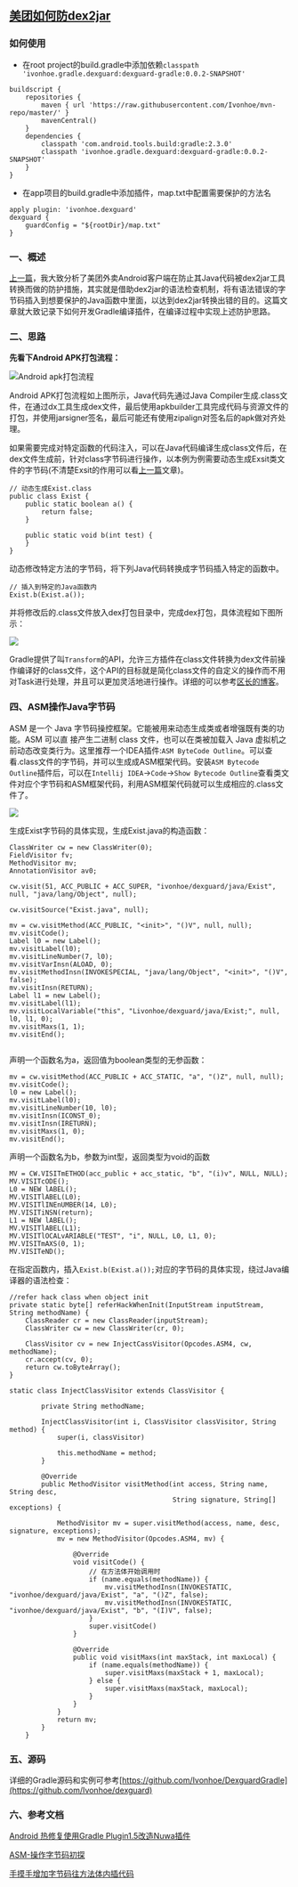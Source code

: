 [美团如何防dex2jar](https://ivonhoe.github.io/2017/02/09/%E7%BE%8E%E5%9B%A2%E5%A6%82%E4%BD%95%E9%98%B2dex2jar/)
---

### 如何使用
- 在root project的build.gradle中添加依赖`classpath 'ivonhoe.gradle.dexguard:dexguard-gradle:0.0.2-SNAPSHOT'`

```
buildscript {
    repositories {
        maven { url 'https://raw.githubusercontent.com/Ivonhoe/mvn-repo/master/' }
        mavenCentral()
    }
    dependencies {
        classpath 'com.android.tools.build:gradle:2.3.0'
        classpath 'ivonhoe.gradle.dexguard:dexguard-gradle:0.0.2-SNAPSHOT'
    }
}
```
- 在app项目的build.gradle中添加插件，map.txt中配置需要保护的方法名

```
apply plugin: 'ivonhoe.dexguard'
dexguard {
    guardConfig = "${rootDir}/map.txt"
}
```


### 一、概述
[上一篇](https://ivonhoe.github.io/2017/02/09/%E7%BE%8E%E5%9B%A2%E5%A6%82%E4%BD%95%E9%98%B2dex2jar/)，我大致分析了美团外卖Android客户端在防止其Java代码被dex2jar工具转换而做的防护措施，其实就是借助dex2jar的语法检查机制，将有语法错误的字节码插入到想要保护的Java函数中里面，以达到dex2jar转换出错的目的。这篇文章就大致记录下如何开发Gradle编译插件，在编译过程中实现上述防护思路。

### 二、思路
**先看下Android APK打包流程：**

<!--more-->

![Android apk打包流程](https://ivonhoe.github.io/res/dexguard/dexguard4.jpeg)

Android APK打包流程如上图所示，Java代码先通过Java Compiler生成.class文件，在通过dx工具生成dex文件，最后使用apkbuilder工具完成代码与资源文件的打包，并使用jarsigner签名，最后可能还有使用zipalign对签名后的apk做对齐处理。

如果需要完成对特定函数的代码注入，可以在Java代码编译生成class文件后，在dex文件生成前，针对class字节码进行操作，以本例为例需要动态生成Exsit类文件的字节码(不清楚Exsit的作用可以看[上一篇](https://ivonhoe.github.io/2017/02/13/Android%E5%AE%89%E5%85%A8%E4%B9%8B---%E7%BE%8E%E5%9B%A2%E9%98%B2dex2jar%E5%8E%9F%E7%90%86/)文章)。

```
// 动态生成Exist.class
public class Exist {
    public static boolean a() {
        return false;
    }

    public static void b(int test) {
    }
}
```
动态修改特定方法的字节码，将下列Java代码转换成字节码插入特定的函数中。

```
// 插入到特定的Java函数内
Exist.b(Exist.a());
```

并将修改后的.class文件放入dex打包目录中，完成dex打包，具体流程如下图所示：

![](https://ivonhoe.github.io/res/dexguard/dexguard5.png)

Gradle提供了叫`Transform`的API，允许三方插件在class文件转换为dex文件前操作编译好的class文件，这个API的目标就是简化class文件的自定义的操作而不用对Task进行处理，并且可以更加灵活地进行操作。详细的可以参考[区长的博客](http://blog.csdn.net/sbsujjbcy/article/details/50839263)。

### 四、ASM操作Java字节码
ASM 是一个 Java 字节码操控框架。它能被用来动态生成类或者增强既有类的功能。ASM 可以直
接产生二进制 class 文件，也可以在类被加载入 Java 虚拟机之前动态改变类行为。这里推荐一个IDEA插件:`ASM ByteCode Outline`。可以查看.class文件的字节码，并可以生成成ASM框架代码。安装`ASM Bytecode Outline`插件后，可以在`Intellij IDEA`->`Code`->`Show Bytecode Outline`查看类文件对应个字节码和ASM框架代码，利用ASM框架代码就可以生成相应的.class文件了。

![](https://ivonhoe.github.io/res/dexguard/dexguard3.png)


生成Exist字节码的具体实现，生成Exist.java的构造函数：

```
ClassWriter cw = new ClassWriter(0);
FieldVisitor fv;
MethodVisitor mv;
AnnotationVisitor av0;

cw.visit(51, ACC_PUBLIC + ACC_SUPER, "ivonhoe/dexguard/java/Exist", null, "java/lang/Object", null);

cw.visitSource("Exist.java", null);

mv = cw.visitMethod(ACC_PUBLIC, "<init>", "()V", null, null);
mv.visitCode();
Label l0 = new Label();
mv.visitLabel(l0);
mv.visitLineNumber(7, l0);
mv.visitVarInsn(ALOAD, 0);
mv.visitMethodInsn(INVOKESPECIAL, "java/lang/Object", "<init>", "()V", false);
mv.visitInsn(RETURN);
Label l1 = new Label();
mv.visitLabel(l1);
mv.visitLocalVariable("this", "Livonhoe/dexguard/java/Exist;", null, l0, l1, 0);
mv.visitMaxs(1, 1);
mv.visitEnd();
        
```

声明一个函数名为a，返回值为boolean类型的无参函数：

```
mv = cw.visitMethod(ACC_PUBLIC + ACC_STATIC, "a", "()Z", null, null);
mv.visitCode();
l0 = new Label();
mv.visitLabel(l0);
mv.visitLineNumber(10, l0);
mv.visitInsn(ICONST_0);
mv.visitInsn(IRETURN);
mv.visitMaxs(1, 0);
mv.visitEnd();
```

声明一个函数名为b，参数为int型，返回类型为void的函数

```    
MV = CW.VISITmETHOD(acc_public + acc_static, "b", "(i)v", NULL, NULL);
MV.VISITcODE();
L0 = NEW lABEL();
MV.VISITlABEL(L0);
MV.VISITlINEnUMBER(14, L0);
MV.VISITiNSN(return);
L1 = NEW lABEL();
MV.VISITlABEL(L1);
MV.VISITlOCALvARIABLE("TEST", "i", NULL, L0, L1, 0);
MV.VISITmAXS(0, 1);
MV.VISITeND();
```

在指定函数内，插入`Exist.b(Exist.a());`对应的字节码的具体实现，绕过Java编译器的语法检查：

```
//refer hack class when object init
private static byte[] referHackWhenInit(InputStream inputStream, String methodName) {
    ClassReader cr = new ClassReader(inputStream);
    ClassWriter cw = new ClassWriter(cr, 0);

    ClassVisitor cv = new InjectCassVisitor(Opcodes.ASM4, cw, methodName);
    cr.accept(cv, 0);
    return cw.toByteArray();
}
```


```
static class InjectClassVisitor extends ClassVisitor {

        private String methodName;

        InjectClassVisitor(int i, ClassVisitor classVisitor, String method) {
            super(i, classVisitor)

            this.methodName = method;
        }

        @Override
        public MethodVisitor visitMethod(int access, String name, String desc,
                                         String signature, String[] exceptions) {

            MethodVisitor mv = super.visitMethod(access, name, desc, signature, exceptions);
            mv = new MethodVisitor(Opcodes.ASM4, mv) {

                @Override
                void visitCode() {
                    // 在方法体开始调用时
                    if (name.equals(methodName)) {
                        mv.visitMethodInsn(INVOKESTATIC, "ivonhoe/dexguard/java/Exist", "a", "()Z", false);
                        mv.visitMethodInsn(INVOKESTATIC, "ivonhoe/dexguard/java/Exist", "b", "(I)V", false);
                    }
                    super.visitCode()
                }

                @Override
                public void visitMaxs(int maxStack, int maxLocal) {
                    if (name.equals(methodName)) {
                        super.visitMaxs(maxStack + 1, maxLocal);
                    } else {
                        super.visitMaxs(maxStack, maxLocal);
                    }
                }
            }
            return mv;
        }
    }
```
### 五、源码
详细的Gradle源码和实例可参考[https://github.com/Ivonhoe/DexguardGradle](https://github.com/Ivonhoe/dexguard)

### 六、参考文档

[Android 热修复使用Gradle Plugin1.5改造Nuwa插件](http://blog.csdn.net/sbsujjbcy/article/details/50839263)

[ASM-操作字节码初探](http://www.wangyuwei.me/2017/01/20/ASM-%E6%93%8D%E4%BD%9C%E5%AD%97%E8%8A%82%E7%A0%81%E5%88%9D%E6%8E%A2/)

[手摸手增加字节码往方法体内插代码](https://www.diycode.cc/topics/581)

